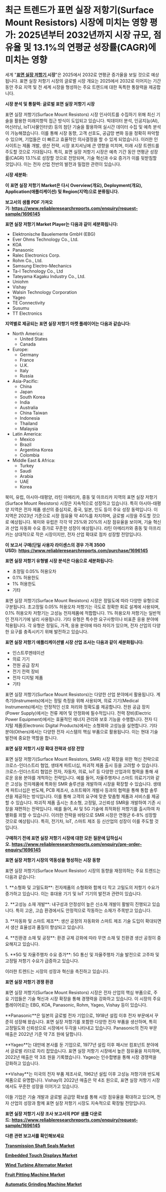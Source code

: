 <p><h1>최근 트렌드가 표면 실장 저항기(Surface Mount Resistors) 시장에 미치는 영향 평가: 2025년부터 2032년까지 시장 규모, 점유율 및 13.1%의 연평균 성장률(CAGR)에 미치는 영향</h1></p><p>세계 "<strong><a href="https://www.reliableresearchreports.com/surface-mount-resistors-r1696145?utm_campaign=105&utm_medium=8&utm_source=Github&utm_content=ia&utm_term=21012025&utm_id=surface-mount-resistors">표면 실장 저항기&nbsp;</a></strong><strong>시장</strong>"은 2025에서 2032로 연평균 증가율을 보일 것으로 예상됩니다. 표면 실장 저항기 시장의 글로벌 시장 개요는 2025에서 2032로 이어지는 기간 동안 주요 지역 및 전 세계 시장을 형성하는 주요 트렌드에 대한 독특한 통찰력을 제공합니다.</p>
<p><strong>시장 분석 및 통찰력: 글로벌 표면 실장 저항기 시장</strong></p>
<p><p>표면 실장 저항기(Surface Mount Resistors) 시장 인사이트를 수집하기 위해 최신 기술을 활용한 미래지향적 접근 방식이 도입되고 있습니다. 빅데이터 분석, 인공지능(AI), 머신러닝, IoT(사물인터넷) 등의 첨단 기술을 활용하여 실시간 데이터 수집 및 예측 분석이 가능해졌습니다. 이를 통해 시장 동향, 고객 선호도, 공급망 변화 등을 정확히 파악할 수 있으며, 기업들은 더 빠르고 효율적인 의사결정을 할 수 있게 되었습니다. 이러한 인사이트는 제품 개발, 생산 전략, 시장 포지셔닝에 큰 영향을 미치며, 미래 시장 트렌드를 주도할 것으로 기대됩니다. 특히, 표면 실장 저항기 시장은 예측 기간 동안 연평균 성장률(CAGR) 13.1%로 성장할 것으로 전망되며, 기술 혁신과 수요 증가가 이를 뒷받침할 것입니다. 이는 전자 산업 전반의 발전과 밀접한 관련이 있습니다.</p><a href="%7CAUTHORITHY_DOMAIN_URL%7C?utm_campaign=105&utm_medium=8&utm_source=Github&utm_content=ia&utm_term=21012025&utm_id=surface-mount-resistors"></a></p>
<p><strong>시장 세분화:</strong></p>
<p><strong>이 표면 실장 저항기 Market은 다시 Overview(개요), Deployment(개요), Application(애플리케이션) 및 Region(지역)으로 분류됩니다.</strong></p>
<p><strong>보고서의 샘플 PDF 가져오기:&nbsp;<a href="https://www.reliableresearchreports.com/enquiry/request-sample/1696145?utm_campaign=105&utm_medium=8&utm_source=Github&utm_content=ia&utm_term=21012025&utm_id=surface-mount-resistors">https://www.reliableresearchreports.com/enquiry/request-sample/1696145</a></strong><strong></strong></p>
<p><strong>표면 실장 저항기 Market Player는 다음과 같이 세분화됩니다:</strong></p>
<p><ul><li>Elektronische Bauelemente GmbH (EBG)</li><li>Ever Ohms Technology Co., Ltd.</li><li>KOA</li><li>Panasonic</li><li>Ralec Electronics Corp.</li><li>Rohm Co., Ltd.</li><li>Samsung Electro-Mechanics</li><li>Ta-I Technology Co., Ltd</li><li>Tateyama Kagaku Industry Co., Ltd.</li><li>Uniohm</li><li>Vishay</li><li>Walsin Technology Corporation</li><li>Yageo</li><li>TE Connectivity</li><li>Susumu</li><li>TT Electronics</li></ul></p>
<p><strong>지역별로 제공되는 표면 실장 저항기 마켓 플레이어는 다음과 같습니다:</strong></p>
<p><ul>
    <li>
        North America:
        <ul>
            <li>United States</li>
            <li>Canada</li>
        </ul>
    </li>
    <li>
        Europe:
        <ul>
            <li>Germany</li>
            <li>France</li>
            <li>U.K.</li>
            <li>Italy</li>
            <li>Russia</li>
        </ul>
    </li>
    <li>
        Asia-Pacific:
        <ul>
            <li>China</li>
            <li>Japan</li>
            <li>South Korea</li>
            <li>India</li>
            <li>Australia</li>
            <li>China Taiwan</li>
            <li>Indonesia</li>
            <li>Thailand</li>
            <li>Malaysia</li>
        </ul>
    </li>
    <li>
        Latin America:
        <ul>
            <li>Mexico</li>
            <li>Brazil</li>
            <li>Argentina Korea</li>
            <li>Colombia</li>
        </ul>
    </li>
    <li>
        Middle East & Africa:
        <ul>
            <li>Turkey</li>
            <li>Saudi</li>
            <li>Arabia</li>
            <li>UAE</li>
            <li>Korea</li>
        </ul>
    </li>
    </ul></p>
<p><p>북미, 유럽, 아시아-태평양, 라틴 아메리카, 중동 및 아프리카 지역의 표면 실장 저항기(Surface Mount Resistors) 시장은 지속적으로 성장하고 있습니다. 특히 아시아-태평양 지역은 전자 제품 생산의 중심지로, 중국, 일본, 인도 등이 주요 성장 동력입니다. 이 지역은 2023년 기준으로 시장 점유율 약 40%를 차지하며, 글로벌 시장을 주도할 것으로 예상됩니다. 북미와 유럽은 각각 약 25%와 20%의 시장 점유율을 보이며, 기술 혁신과 산업 자동화 수요 증가로 꾸준한 성장이 예상됩니다. 라틴 아메리카와 중동 및 아프리카는 상대적으로 작은 시장이지만, 전자 산업 확대로 점차 성장할 전망입니다.</p></p>
<p><strong>이 보고서 구매(단일 사용자 라이센스의 경우 가격 3500 USD):&nbsp;<a href="https://www.reliableresearchreports.com/purchase/1696145?utm_campaign=105&utm_medium=8&utm_source=Github&utm_content=ia&utm_term=21012025&utm_id=surface-mount-resistors">https://www.reliableresearchreports.com/purchase/1696145</a></strong></p>
<p><strong>표면 실장 저항기 유형별 시장 분석은 다음으로 세분화됩니다:</strong></p>
<p><ul><li>초정밀 0.05% 허용오차</li><li>0.1% 허용한도</li><li>1% 허용한도</li><li>기타</li></ul></p>
<p><p>표면 실장 저항기(Surface Mount Resistors) 시장은 정밀도에 따라 다양한 유형으로 구분됩니다. 초고정밀 0.05% 허용오차 저항기는 극도로 정확한 회로 설계에 사용되며, 0.1% 허용오차 저항기는 고성능 전자제품에 적합합니다. 1% 허용오차 저항기는 일반적인 전자기기에 널리 사용됩니다. 기타 유형은 특수한 요구사항이나 비표준 응용 분야에 적용됩니다. 각 유형은 정밀도, 가격, 응용 분야에 따라 차이가 있으며, 전자 산업의 다양한 요구를 충족시키기 위해 발전하고 있습니다.</p></p>
<p><strong>표면 실장 저항기 애플리케이션별 시장 산업 조사는 다음과 같이 세분화됩니다:</strong></p>
<p><ul><li>인스트루멘테이션</li><li>의료 기기</li><li>전원 공급 장치</li><li>전기 전력 장비</li><li>전자 디지털 제품</li><li>기타</li></ul></p>
<p><p>표면 실장 저항기(Surface Mount Resistors)는 다양한 산업 분야에서 활용됩니다. 계측기(Instruments)에서는 정밀 측정을 위해 사용되며, 의료 기기(Medical Instruments)에서는 안정적인 신호 처리와 정확도를 제공합니다. 전원 공급 장치(Power Supply)에서는 전류 제어 및 안정화에 필수적입니다. 전력 장비(Electric Power Equipment)에서는 효율적인 에너지 관리와 보호 기능을 수행합니다. 전자 디지털 제품(Electronic Digital Products)에서는 소형화와 고성능을 실현합니다. 기타 분야(Others)에서는 다양한 전자 시스템의 핵심 부품으로 활용됩니다. 이는 현대 기술 발전에 중요한 역할을 합니다.</p></p>
<p><strong>표면 실장 저항기 시장 확대 전략과 성장 전망</strong></p>
<p><p>표면 실장 저항기(Surface Mount Resistors, SMR) 시장 확장을 위한 혁신 전략으로 크로스-인더스트리 협업, 생태계 파트너십, 파괴적 제품 출시 등을 고려할 수 있습니다. 크로스-인더스트리 협업은 전자, 자동차, 의료, IoT 등 다양한 산업과의 협력을 통해 새로운 응용 분야를 개척하는 전략입니다. 예를 들어, 자율주행차나 스마트 의료기기와 같은 고성능 전자제품에 특화된 SMR 솔루션을 개발하여 시장을 확장할 수 있습니다. 생태계 파트너십은 반도체, PCB 제조사, 소프트웨어 개발사 등과의 협력을 통해 통합 솔루션을 제공하는 방식입니다. 이를 통해 고객의 요구에 맞춘 맞춤형 제품과 서비스를 제공할 수 있습니다. 파괴적 제품 출시는 초소형, 고정밀, 고신뢰성 SMR을 개발하여 기존 시장을 재편하는 전략입니다. 예를 들어, AI 및 5G 기술에 최적화된 저항기를 출시하여 차별화를 꾀할 수 있습니다. 이러한 전략을 바탕으로 SMR 시장은 연평균 6-8% 성장할 것으로 예상됩니다. 특히, 전기차, IoT, 스마트 제조 등 신산업의 성장이 이를 주도할 것입니다.</p></p>
<p><strong>구매하기 전에 표면 실장 저항기 시장에 대한 모든 질문에 답하십시오.&nbsp;<a href="https://www.reliableresearchreports.com/enquiry/pre-order-enquiry/1696145?utm_campaign=105&utm_medium=8&utm_source=Github&utm_content=ia&utm_term=21012025&utm_id=surface-mount-resistors">https://www.reliableresearchreports.com/enquiry/pre-order-enquiry/1696145</a></strong><strong></strong></p>
<p><strong>표면 실장 저항기 시장의 역동성을 형성하는 시장 동향</strong></p>
<p><p>표면 실장 저항기(Surface Mount Resistor) 시장의 동향을 재정의하는 주요 트렌드는 다음과 같습니다:</p><p>1. **소형화 및 고밀도화**: 전자제품의 소형화와 함께 더 작고 고밀도의 저항기 수요가 증가하고 있습니다. 이는 휴대용 기기 및 IoT 기기의 발전과 관련이 있습니다.</p><p>2. **고성능 소재 개발**: 내구성과 안정성이 높은 신소재 개발이 활발히 진행되고 있습니다. 특히 고온, 고습 환경에서도 안정적으로 작동하는 소재가 주목받고 있습니다.</p><p>3. **자동화 및 스마트 제조**: 생산 공정의 자동화와 스마트 제조 기술 도입이 확대되면서 생산 효율성과 품질이 향상되고 있습니다.</p><p>4. **친환경 소재 및 공정**: 환경 규제 강화에 따라 무연 소재 및 친환경 생산 공정이 중요해지고 있습니다.</p><p>5. **5G 및 자율주행차 수요 증가**: 5G 통신 및 자율주행차 기술 발전으로 고주파 및 고정밀 저항기 수요가 급증하고 있습니다.</p><p>이러한 트렌드는 시장의 성장과 혁신을 촉진하고 있습니다.</p></p>
<p><strong>표면 실장 저항기 경쟁 환경</strong></p>
<p><p>표면 실장 저항기(Surface Mount Resistors) 시장은 전자 산업의 핵심 부품으로, 주요 기업들은 기술 혁신과 시장 확장을 통해 경쟁력을 강화하고 있습니다. 이 시장의 주요 플레이어로는 EBG, KOA, Panasonic, Rohm, Yageo, Vishay 등이 있습니다.  </p><p>**Panasonic**은 일본의 글로벌 전자 기업으로, 1918년 설립 이후 전자 부문에서 꾸준히 성장해 왔습니다. 표면 실장 저항기를 포함한 다양한 전자 부품을 생산하며, 특히 고정밀도와 신뢰성으로 시장에서 두각을 나타내고 있습니다. Panasonic의 전자 부문 매출은 2022년 기준 약 7조 원에 달합니다.  </p><p>**Yageo**는 대만에 본사를 둔 기업으로, 1977년 설립 이후 패시브 컴포넌트 분야에서 글로벌 리더로 자리 잡았습니다. 표면 실장 저항기 시장에서 높은 점유율을 차지하며, 2022년 매출은 약 3조 원을 기록했습니다. Yageo는 인수합병을 통해 시장 경쟁력을 강화하고 있습니다.  </p><p>**Vishay**는 미국의 전자 부품 제조사로, 1962년 설립 이후 고성능 저항기와 반도체 제품으로 유명합니다. Vishay의 2022년 매출은 약 4조 원으로, 표면 실장 저항기 시장에서도 꾸준한 성장을 이어가고 있습니다.  </p><p>이들 기업은 기술 개발과 글로벌 공급망 확보를 통해 시장 점유율을 확대하고 있으며, 전자 산업의 성장과 함께 표면 실장 저항기 시장도 지속적으로 확장될 전망입니다.</p></p>
<p><strong>표면 실장 저항기 시장 조사 보고서의 PDF 샘플 다운로드:&nbsp;<a href="https://www.reliableresearchreports.com/enquiry/request-sample/1696145?utm_campaign=105&utm_medium=8&utm_source=Github&utm_content=ia&utm_term=21012025&utm_id=surface-mount-resistors">https://www.reliableresearchreports.com/enquiry/request-sample/1696145</a></strong></p>
<p><strong></strong></p>
<p><strong></strong></p>
<p><strong></strong></p>
<p><strong></strong></p>
<p><strong>다른 관련 보고서를 확인해보세요</strong></p>
<p><strong><p><a href="https://github.com/dmitriyvo6rog/Market-Research-Report-List-1/blob/main/transmission-shaft-seals-market.md?utm_campaign=105&utm_medium=8&utm_source=Github&utm_content=ia&utm_term=21012025&utm_id=surface-mount-resistors">Transmission Shaft Seals Market</a></p><p><a href="https://github.com/risingtrista99259/Market-Research-Report-List-1/blob/main/embedded-touch-displays-market.md?utm_campaign=105&utm_medium=8&utm_source=Github&utm_content=ia&utm_term=21012025&utm_id=surface-mount-resistors">Embedded Touch Displays Market</a></p><p><a href="https://github.com/luckyshygirl/Market-Research-Report-List-7/blob/main/wind-turbine-alternator-market.md?utm_campaign=105&utm_medium=8&utm_source=Github&utm_content=ia&utm_term=21012025&utm_id=surface-mount-resistors">Wind Turbine Alternator Market</a></p><p><a href="https://github.com/arionmp/Market-Research-Report-List-5/blob/main/fruit-pitting-machine-market.md?utm_campaign=105&utm_medium=8&utm_source=Github&utm_content=ia&utm_term=21012025&utm_id=surface-mount-resistors">Fruit Pitting Machine Market</a></p><p><a href="https://github.com/petbigbeepjn/Market-Research-Report-List-1/blob/main/automatic-grinding-machine-market.md?utm_campaign=105&utm_medium=8&utm_source=Github&utm_content=ia&utm_term=21012025&utm_id=surface-mount-resistors">Automatic Grinding Machine Market</a></p></strong></p>